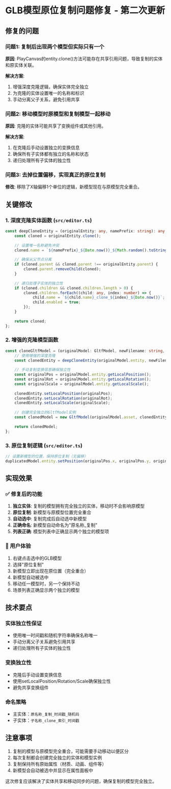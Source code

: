 # GLB模型原位复制问题修复 - 第二次更新

## 修复的问题

### 问题1: 复制后出现两个模型但实际只有一个
**原因**: PlayCanvas的entity.clone()方法可能存在共享引用问题，导致复制的实体和原实体关联。

**解决方案**:
1. 增强深度克隆逻辑，确保实体完全独立
2. 为克隆的实体设置唯一的名称和标识
3. 手动分离父子关系，避免引用共享

### 问题2: 移动模型时原模型和复制模型一起移动
**原因**: 克隆的实体可能共享了变换组件或其他引用。

**解决方案**:
1. 在克隆后手动设置独立的变换信息
2. 确保所有子实体都有独立的名称和状态
3. 递归处理所有子实体的独立性

### 问题3: 去掉位置偏移，实现真正的原位复制
**修改**: 移除了X轴偏移1个单位的逻辑，新模型现在与原模型完全重合。

## 关键修改

### 1. 深度克隆实体函数 (`src/editor.ts`)
```typescript
const deepCloneEntity = (originalEntity: any, namePrefix: string): any => {
    const cloned = originalEntity.clone();
    
    // 设置唯一名称避免冲突
    cloned.name = `${namePrefix}_${Date.now()}_${Math.random().toString(36).substr(2, 9)}`;
    
    // 确保从父节点分离
    if (cloned.parent && cloned.parent !== originalEntity.parent) {
        cloned.parent.removeChild(cloned);
    }
    
    // 递归处理子实体的独立性
    if (cloned.children && cloned.children.length > 0) {
        cloned.children.forEach((child: any, index: number) => {
            child.name = `${child.name}_clone_${index}_${Date.now()}`;
            child.enabled = true;
        });
    }
    
    return cloned;
};
```

### 2. 增强的克隆模型函数
```typescript
const cloneGltfModel = (originalModel: GltfModel, newFilename: string, scene: Scene): GltfModel | null => {
    // 使用增强的深度克隆
    const clonedEntity = deepCloneEntity(originalModel.entity, newFilename);
    
    // 手动复制变换信息确保独立性
    const originalPos = originalModel.entity.getLocalPosition();
    const originalRot = originalModel.entity.getLocalRotation();
    const originalScale = originalModel.entity.getLocalScale();
    
    clonedEntity.setLocalPosition(originalPos);
    clonedEntity.setLocalRotation(originalRot);
    clonedEntity.setLocalScale(originalScale);
    
    // 创建完全独立的GltfModel实例
    const clonedModel = new GltfModel(originalModel.asset, clonedEntity, newFilename);
    
    return clonedModel;
};
```

### 3. 原位复制逻辑 (`src/editor.ts`)
```typescript
// 设置新模型的位置，保持原位复制（无偏移）
duplicatedModel.entity.setPosition(originalPos.x, originalPos.y, originalPos.z);
```

## 实现效果

### ✅ 修复后的功能
1. **独立实体**: 复制的模型拥有完全独立的实体，移动时不会影响原模型
2. **原位复制**: 新模型与原模型位置完全重合
3. **自动选中**: 复制完成后自动选中新模型
4. **正确命名**: 新模型自动命名为"原名称_复制"
5. **列表正确**: 模型列表中正确显示两个独立的模型项

### 🎯 用户体验
1. 右键点击选中的GLB模型
2. 选择"原位复制"
3. 新模型立即出现在原位置（完全重合）
4. 新模型自动被选中
5. 移动任一模型时，另一个保持不动
6. 场景列表正确显示两个独立的模型

## 技术要点

### 实体独立性保证
- 使用唯一时间戳和随机字符串确保名称唯一
- 手动分离父子关系避免引用共享
- 递归处理所有子实体的独立性

### 变换独立性
- 克隆后手动设置变换信息
- 使用setLocalPosition/Rotation/Scale确保独立性
- 避免共享变换组件

### 命名策略
- 主实体：`原名称_复制_时间戳_随机码`
- 子实体：`子名称_clone_索引_时间戳`

## 注意事项

1. 复制的模型与原模型完全重合，可能需要手动移动以便区分
2. 每次复制都会创建完全独立的实体和模型实例
3. 复制保持所有原始属性（材质、动画、组件等）
4. 新模型会自动被选中并显示在属性面板中

这次修复应该解决了实体共享和移动同步的问题，确保复制的模型完全独立。